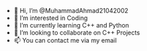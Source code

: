 - 👋 Hi, I’m @MuhammadAhmad21042002
- 👀 I’m interested in Coding
- 🌱 I’m currently learning C++ and Python
- 💞️ I’m looking to collaborate on C++ Projects
- 📫 You can contact me via my email

<!---
MuhammadAhmad21042002/MuhammadAhmad21042002 is a ✨ special ✨ repository because its `README.md` (this file) appears on your GitHub profile.
You can click the Preview link to take a look at your changes.
--->
